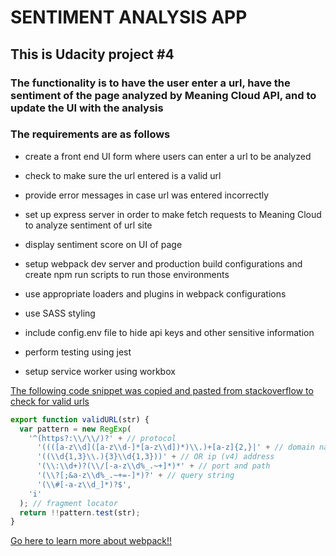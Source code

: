 # SENTIMENT ANALYSIS APP

## This is Udacity project #4

### The functionality is to have the user enter a url, have the sentiment of the page analyzed by Meaning Cloud API, and to update the UI with the analysis

### The requirements are as follows

- create a front end UI form where users can enter a url to be analyzed

- check to make sure the url entered is a valid url

- provide error messages in case url was entered incorrectly

- set up express server in order to make fetch requests to Meaning Cloud to analyze sentiment of url site

- display sentiment score on UI of page

- setup webpack dev server and production build configurations and create npm run scripts to run those environments

- use appropriate loaders and plugins in webpack configurations

- use SASS styling

- include config.env file to hide api keys and other sensitive information

- perform testing using jest

- setup service worker using workbox

[The following code snippet was copied and pasted from stackoverflow to check for valid urls](https://stackoverflow.com/questions/5717093/check-if-a-javascript-string-is-a-url)

```javascript
export function validURL(str) {
  var pattern = new RegExp(
    '^(https?:\\/\\/)?' + // protocol
      '((([a-z\\d]([a-z\\d-]*[a-z\\d])*)\\.)+[a-z]{2,}|' + // domain name
      '((\\d{1,3}\\.){3}\\d{1,3}))' + // OR ip (v4) address
      '(\\:\\d+)?(\\/[-a-z\\d%_.~+]*)*' + // port and path
      '(\\?[;&a-z\\d%_.~+=-]*)?' + // query string
      '(\\#[-a-z\\d_]*)?$',
    'i'
  ); // fragment locator
  return !!pattern.test(str);
}
```

[Go here to learn more about webpack!!](https://webpack.js.org/)
